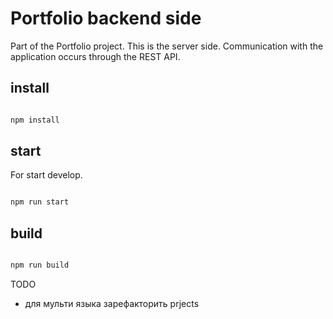 # Portfolio backend side

Part of the Portfolio project. This is the server side. Communication with the application occurs through the REST API.

## install

```bash

npm install

```

## start

For start develop.

```bash

npm run start

```

## build

```bash

npm run build

```


TODO

- для мульти языка зарефакторить prjects 
